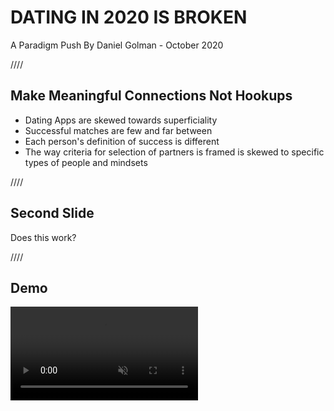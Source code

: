 DATING IN 2020 IS BROKEN
===============

A Paradigm Push By Daniel Golman - October 2020

////

Make Meaningful Connections Not Hookups
-----------

* Dating Apps are skewed towards superficiality
* Successful matches are few and far between
* Each person's definition of success is different
* The way criteria for selection of partners is framed is skewed to specific types of people and mindsets

////

Second Slide
------------

Does this work?

////

Demo
------------

<div id="videoplayer"><video controls muted autoplay src="assets/dating_concept_v1.mov" frameborder="0" allowfullscreen></video></div>
